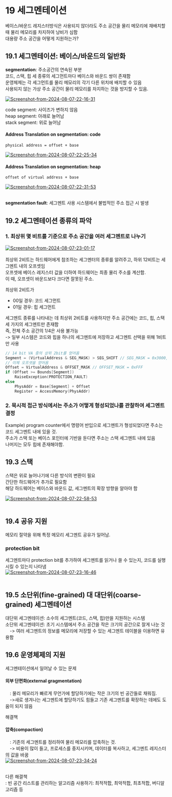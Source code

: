 # 19 세그멘테이션
베이스/바운드 레지스터방식은 사용되지 않더라도 주소 공간을 물리 메모리에 재배치할 때 물리 메모리를 차지하여 낭비가 심함 <br>
대용량 주소 공간을 어떻게 지원하는가?

## 19.1 세그멘테이션: 베이스/바운드의 일반화
<strong>segmentation</strong>: 주소공간의 연속된 부분<br> 
코드, 스택, 힙 세 종류의 세그먼트마다 베이스와 바운드 쌍이 존재함 <br>
운영체제는 각 세그먼트를 물리 메모리의 각기 다른 위치에 배치할 수 있음<br> 
사용되지 않는 가상 주소 공간이 물리 메모리를 차지하는 것을 방지할 수 있음. <br>

<a href="https://imgbb.com/"><img src="https://i.ibb.co/9WX4rGJ/Screenshot-from-2024-08-07-22-16-31.png" alt="Screenshot-from-2024-08-07-22-16-31" border="0"></a>

code segment: 사이즈가 변하지 않음 <br>
heap segment: 아래로 늘어남 <br>
stack segment: 위로 늘어남 <br>

#### Address Translation on segmentation: code
```
physical address = offset + base
```
<a href="https://imgbb.com/"><img src="https://i.ibb.co/XZd0vbF/Screenshot-from-2024-08-07-22-25-34.png" alt="Screenshot-from-2024-08-07-22-25-34" border="0"></a>

#### Address Translation on segmentation: heap
```
offset of virtual address + base
```
<a href="https://imgbb.com/"><img src="https://i.ibb.co/PcZLq7t/Screenshot-from-2024-08-07-22-31-53.png" alt="Screenshot-from-2024-08-07-22-31-53" border="0"></a><br /><a target='_blank' href='https://nonprofitlight.com/ma/west-springfield/eastern-states-exposition'></a><br />

<strong>segmentation fault</strong>: 세그멘트 사용 시스템에서 불법적인 주소 접근 시 발생

## 19.2 세그멘테이션 종류의 파악
### 1. 최상위 몇 비트를 기준으로 주소 공간을 여러 세그멘트로 나누기 <br>

<a href="https://imgbb.com/"><img src="https://i.ibb.co/dk7q6SJ/Screenshot-from-2024-08-07-23-01-17.png" alt="Screenshot-from-2024-08-07-23-01-17" border="0"></a><br /><a target='_blank' href='https://nonprofitlight.com/ma/west-springfield/eastern-states-exposition'></a><br/>
최상위 2비트는 하드웨어에게 참조하는 세그멘터의 종류를 알려주고, 하위 12비트는 세그멘트 내의 오프셋임 <br>
오프셋에 베이스 레지스터 값을 더하여 하드웨어는 최종 물리 주소를 계산함. <br>
이 때, 오프셋이 바운드보다 크다면 잘못된 주소. <br>

최상위 2비트가
- 00일 경우: 코드 세그먼트
- 01일 경우: 힙 세그먼트

세그멘트 종류를 나타내는 데 최상위 2비트를 사용하지만 주소 공간에는 코드, 힙, 스택 세 가지의 세그멘트만 존재함 <br>
즉, 전체 주소 공간의 1/4은 사용 불가능 <br>
-> 일부 시스템은 코드와 힙을 하나의 세그멘트에 저장하고 세그멘트 선택을 위해 1비트만 사용

```c
// 14 bit VA 중의 상위 2bit를 얻어옴
Segment = (VirtualAddress & SEG_MASK) > SEG_SHIFT // SEG_MASK = 0x3000, SEG_SHIFT = 12
// 이제 오프셋을 얻어옴
Offset = VirtualAddress & OFFSET_MASK // OFFSET_MASK = 0xFFF
if (Offset >= Bounds[Segment])
	RaiseException(PROTECTION_FAULT)
else
	PhysAddr = Base[Segment] + Offset
	Register = AccessMemory(PhysAddr)
```
### 2. 묵시적 접근 방식에서는 주소가 어떻게 형성되었나를 관찰하여 세그멘트 결정
Example) program counter에서 명령어 반입으로 세그멘트가 형성되었다면 주소는 코드 세그멘트 내에 있을 것. <br>
주소가 스택 또는 베이스 포인터에 기반을 둔다면 주소는 스택 세그멘트 내에 있음 <br>
나머지는 모두 힙에 존재해야함.

## 19.3 스택
스택은 위로 늘어나기에 다른 방식의 변환이 필요 <br>
간단한 하드웨어가 추가로 필요함 <br>
해당 하드웨어는 베이스와 바운드 값, 세그멘트의 확장 방향을 알아야 함 <br>

<a href="https://imgbb.com/"><img src="https://i.ibb.co/fqcGN5F/Screenshot-from-2024-08-07-22-58-53.png" alt="Screenshot-from-2024-08-07-22-58-53" border="0"></a><br /><a target='_blank' href='https://nonprofitlight.com/ma/west-springfield/eastern-states-exposition'></a><br />

## 19.4 공유 지원
메모리 절약을 위해 특정 메모리 세그멘트 공유가 일어남. <br>
### protection bit
세그멘트마다 protection bit를 추가하여 세그멘트를 읽거나 쓸 수 있는지, 코드를 실행시킬 수 있는지 나타냄 <br>
<a href="https://imgbb.com/"><img src="https://i.ibb.co/2svSHmb/Screenshot-from-2024-08-07-23-16-46.png" alt="Screenshot-from-2024-08-07-23-16-46" border="0"></a><br /><a target='_blank' href='https://nonprofitlight.com/ma/west-springfield/eastern-states-exposition'></a><br />

## 19.5 소단위(fine-grained) 대 대단위(coarse-grained) 세그멘테이션
대단위 세그멘테이션: 소수의 세그멘트(코드, 스택, 힙)만을 지원하는 시스템 <br>
소단위 세그멘테이션: 초기 시스템에서 주소 공간을 작은 크기의 공간으로 잘게 나눈 것 <br>
　-> 여러 세그멘트의 정보를 메모리에 저장할 수 있는 세그멘트 테이블을 이용하면 유용함 <br>

## 19.6 운영체제의 지원
세그멘테이션에서 일어날 수 있는 문제 <br>
#### 외부 단편화(external gragmentation)
　: 물리 메모리가 빠르게 무언가에 할당하기에는 작은 크기의 빈 공간들로 채워짐. <br>
　->새로 생겨나는 세그멘트에 할당하기도 힘들고 기존 세그멘트를 확장하는 데에도 도움이 되지 않음

해결책 <br>
#### 압축(compaction)
　: 기존의 세그멘트를 정리하여 물리 메모리를 압축하는 것. <br>
　-> 비용이 많이 들고, 프로세스를 중지시키며, 데이터를 복사하고, 세그멘트 레지스터의 값을 바꿈 <br>
<a href="https://imgbb.com/"><img src="https://i.ibb.co/pKrwfzK/Screenshot-from-2024-08-07-23-34-24.png" alt="Screenshot-from-2024-08-07-23-34-24" border="0"></a><br /><a target='_blank' href='https://nonprofitlight.com/ma/west-springfield/eastern-states-exposition'></a><br />

다른 해결책 <br>
: 빈 공간 리스트를 관리하는 알고리즘 사용하기: 최적적합, 최악적합, 최초적합, 버디알고리즘 등